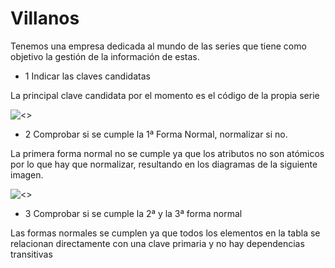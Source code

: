 # Villanos

Tenemos una empresa dedicada al mundo de las series que tiene como objetivo la gestión de la información de estas.

- 1 Indicar las claves candidatas

La principal clave candidata por el momento es el código de la propia serie

![<>](img/Captura%20de%20pantalla%202022-12-06%20152541.png)

- 2 Comprobar si se cumple la 1ª Forma Normal, normalizar si no.
    
La primera forma normal no se cumple ya que los atributos no son atómicos por lo que hay que normalizar, resultando en los diagramas de la siguiente imagen.

![<>](img/Captura%20de%20pantalla%202022-12-06%20152611.png)

- 3 Comprobar si se cumple la 2ª y la 3ª forma normal

Las formas normales se cumplen ya que todos los elementos en la tabla se relacionan directamente con una clave primaria y no hay dependencias transitivas

